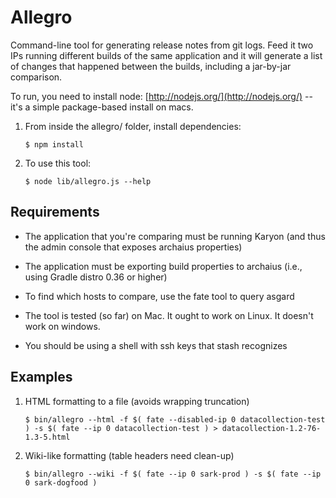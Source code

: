 Allegro
==========

Command-line tool for generating release notes from git logs. Feed it two IPs running different builds of the same application and it will generate a list of changes that happened between the builds, including a jar-by-jar comparison.

To run, you need to install node: [http://nodejs.org/](http://nodejs.org/) -- it's a simple package-based install on macs.

1. From inside the allegro/ folder, install dependencies:

    `$ npm install`

2. To use this tool: 

    `$ node lib/allegro.js --help`

Requirements
-------------

* The application that you're comparing must be running Karyon (and thus the admin console that exposes archaius properties)

* The application must be exporting build properties to archaius (i.e., using Gradle distro 0.36 or higher)

* To find which hosts to compare, use the fate tool to query asgard

* The tool is tested (so far) on Mac. It ought to work on Linux. It doesn't work on windows.

* You should be using a shell with ssh keys that stash recognizes


Examples
---------

1. HTML formatting to a file (avoids wrapping truncation)

    `$ bin/allegro --html -f $( fate --disabled-ip 0 datacollection-test ) -s $( fate --ip 0 datacollection-test ) > datacollection-1.2-76-1.3-5.html`

2. Wiki-like formatting (table headers need clean-up)

    `$ bin/allegro --wiki -f $( fate --ip 0 sark-prod ) -s $( fate --ip 0 sark-dogfood )`

